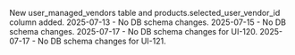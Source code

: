 New user_managed_vendors table and products.selected_user_vendor_id column added.
2025-07-13 - No DB schema changes.
2025-07-15 - No DB schema changes.
2025-07-17 - No DB schema changes for UI-120.
2025-07-17 - No DB schema changes for UI-121.
